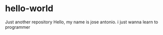 # hello-world
Just another repository
Hello, my name is jose antonio. i just wanna learn to programmer

